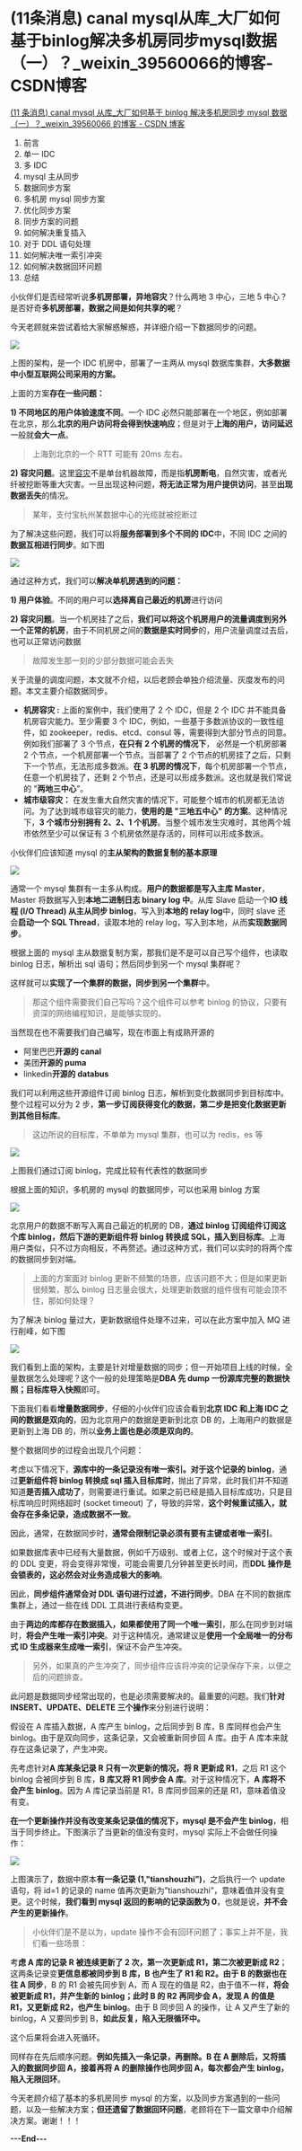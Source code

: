# (11条消息) canal mysql从库_大厂如何基于binlog解决多机房同步mysql数据（一）？_weixin_39560066的博客-CSDN博客
[(11 条消息) canal mysql 从库\_大厂如何基于 binlog 解决多机房同步 mysql 数据（一）？\_weixin_39560066 的博客 - CSDN 博客](https://blog.csdn.net/weixin_39560066/article/details/111667272) 

1.  前言
2.  单一 IDC
3.  多 IDC
4.  mysql 主从同步
5.  数据同步方案
6.  多机房 mysql 同步方案
7.  优化同步方案
8.  同步方案的问题
9.  如何解决重复插入
10. 对于 DDL 语句处理
11. 如何解决唯一索引冲突
12. 如何解决数据回环问题
13. 总结

小伙伴们是否经常听说**多机房部署，异地容灾**？什么两地 3 中心，三地 5 中心？是否好奇**多机房部署，数据之间是如何共享的呢**？

今天老顾就来尝试着给大家解惑解惑，并详细介绍一下数据同步的问题。

![](https://github.com/Hsu-Outer-Brain/WebCliperCDN_001/blob/main/img3/2023-3-24%2017-21-26/47420678-2270-4c7b-a47c-da9b5fe5624a.jpeg?raw=true)

上图的架构，是一个 IDC 机房中，部署了一主两从 mysql 数据库集群，**大多数据中小型互联网公司采用的方案。** 

上面的方案**存在一些问题：** 

**1) 不同地区的用户体验速度不同**。一个 IDC 必然只能部署在一个地区，例如部署在北京，那么**北京的用户访问将会得到快速响应**；但是对于**上海的用户，访问延迟**一般就**会大一点**。

> 上海到北京的一个 RTT 可能有 20ms 左右。

**2) 容灾问题**。这里[容灾](https://so.csdn.net/so/search?q=%E5%AE%B9%E7%81%BE&spm=1001.2101.3001.7020)不是单台机器故障，而是指**机房断电**，自然灾害，或者光纤被挖断等重大灾害。一旦出现这种问题，**将无法正常为用户提供访问**，甚至**出现数据丢失**的情况。

> 某年，支付宝杭州某数据中心的光缆就被挖断过

为了解决这些问题，我们可以将**服务部署到多个不同的 IDC**中，不同 IDC 之间的**数据互相进行同步**。如下图

![](https://github.com/Hsu-Outer-Brain/WebCliperCDN_001/blob/main/img3/2023-3-24%2017-21-26/c0df9432-e2bc-40be-9894-3605ed833c1f.jpeg?raw=true)

通过这种方式，我们可以**解决单机房遇到的问题：** 

**1) 用户体验**。不同的用户可以**选择离自己最近的机房**进行访问

**2) 容灾问题**。当一个机房挂了之后，**我们可以将这个机房用户的流量调度到另外一个正常的机房**，由于不同机房之间的**数据是实时同步**的，用户流量调度过去后，也可以正常访问数据

> 故障发生那一刻的少部分数据可能会丢失

关于流量的调度问题，本文就不介绍，以后老顾会单独介绍流量、灰度发布的问题。本文主要介绍数据同步。

-   **机房容灾 :** 上面的案例中，我们使用了 2 个 IDC，但是 2 个 IDC 并不能具备机房容灾能力。至少需要 3 个 IDC，例如，一些基于多数派协议的一致性组件，如 zookeeper，redis、etcd、consul 等，需要得到大部分节点的同意。例如我们部署了 3 个节点，**在只有 2 个机房的情况下**， 必然是一个机房部署 2 个节点，一个机房部署一个节点。当部署了 2 个节点的机房挂了之后，只剩下一个节点，无法形成多数派。**在 3 机房的情况下**，每个机房部署一个节点，任意一个机房挂了，还剩 2 个节点，还是可以形成多数派。这也就是我们常说的 "**两地三中心**”。
-   **城市级容灾：** 在发生重大自然灾害的情况下，可能整个城市的机房都无法访问。为了达到城市级容灾的能力，**使用的是 "三地五中心" 的方案**。这种情况下，**3 个城市分别拥有 2、2、1 个机房**。当整个城市发生灾难时，其他两个城市依然至少可以保证有 3 个机房依然是存活的，同样可以形成多数派。

小伙伴们应该知道 mysql 的**主从架构的数据复制的基本原理**

![](https://github.com/Hsu-Outer-Brain/WebCliperCDN_001/blob/main/img3/2023-3-24%2017-21-26/b6cc9ac6-28df-45e3-8ead-56de85423969.jpeg?raw=true)

通常一个 mysql 集群有一主多从构成。**用户的数据都是写入主库 Master**，Master 将数据写入到**本地二进制日志 binary log 中**。从库 Slave 启动一个**IO 线程 (I/O Thread) 从主从同步 binlog**，写入到**本地的 relay log**中，同时 slave 还会**启动一个 SQL Thread**，读取本地的 relay log，写入到本地，从而**实现数据同步**。

根据上面的 mysql 主从数据复制方案，那我们是不是可以自己写个组件，也读取 binlog 日志，解析出 sql 语句；然后同步到另一个 mysql 集群呢？

这样就可以**实现了一个集群的数据，同步到另一个集群**中。

> 那这个组件需要我们自己写吗？这个组件可以参考 binlog 的协议，只要有资深的网络编程知识，是能够实现的。

当然现在也不需要我们自己编写，现在市面上有成熟开源的

-   阿里巴巴**开源的 canal**
-   美团**开源的 puma**
-   linkedin**开源的 databus**

我们可以利用这些开源组件订阅 binlog 日志，解析到变化数据同步到目标库中。整个过程可以分为 2 步，**第一步订阅获得变化的数据，第二步是把变化数据更新到其他目标库**。

> 这边所说的目标库，不单单为 mysql 集群，也可以为 redis，es 等

![](https://github.com/Hsu-Outer-Brain/WebCliperCDN_001/blob/main/img3/2023-3-24%2017-21-26/f4a76a05-a49a-45b9-bc8d-9c331ec267ee.jpeg?raw=true)

上图我们通过订阅 binlog，完成比较有代表性的数据同步

根据上面的知识，多机房的 mysql 的数据同步，可以也采用 binlog 方案

![](https://github.com/Hsu-Outer-Brain/WebCliperCDN_001/blob/main/img3/2023-3-24%2017-21-26/854a060b-fc7c-47e9-9267-2206604c874c.jpeg?raw=true)

北京用户的数据不断写入离自己最近的机房的 DB，**通过 binlog 订阅组件订阅这个库 binlog，然后下游的更新组件将 binlog 转换成 SQL，插入到目标库**。上海用户类似，只不过方向相反，不再赘述。通过这种方式，我们可以实时的将两个库的数据同步到对端。

> 上面的方案面对 binlog 更新不频繁的场景，应该问题不大；但是如果更新很频繁，那么 binlog 日志量会很大，处理更新数据的组件很有可能会顶不住，那如何处理？

为了解决 binlog 量过大，更新数据组件处理不过来，可以在此方案中加入 MQ 进行削峰，如下图

![](https://github.com/Hsu-Outer-Brain/WebCliperCDN_001/blob/main/img3/2023-3-24%2017-21-26/8b09e9da-0aa2-4ba8-9926-f24745be0db3.jpeg?raw=true)

我们看到上面的架构，主要是针对增量数据的同步；但一开始项目上线的时候，全量数据怎么处理呢？这个一般的处理策略是**DBA 先 dump 一份源库完整的数据快照；目标库导入快照**即可。

下面我们看看**增量数据同步**，仔细的小伙伴们应该会看到**北京 IDC 和上海 IDC 之间的数据是双向的**，因为北京用户的数据是更新到北京 DB 的，上海用户的数据是更新到上海 DB 的，所以**业务上面也是必须是双向的**。

整个数据同步的过程会出现几个问题：

考虑以下情况下，**源库中的一条记录没有唯一索引。对于这个记录的 binlog**，通过**更新组件将 binlog 转换成 sql 插入目标库时**，抛出了异常，此时我们并不知道知道**是否插入成功了**，则需要进行重试。如果之前已经是插入目标库成功，只是目标库响应时网络超时 (socket timeout) 了，导致的异常，**这个时候重试插入，就会存在多条记录，造成数据不一致**。

因此，通常，在数据同步时，**通常会限制记录必须有要有主键或者唯一索引**。

如果数据库表中已经有大量数据，例如千万级别、或者上亿，这个时候对于这个表的 DDL 变更，将会变得非常慢，可能会需要几分钟甚至更长时间，而**DDL 操作是会锁表的，这必然会对业务造成极大的影响**。

因此，**同步组件通常会对 DDL 语句进行过滤，不进行同步**。DBA 在不同的数据库集群上，通过一些在线 DDL 工具进行表结构变更。

由于**两边的库都存在数据插入，如果都使用了同一个唯一索引**，那么在同步到对端时，**将会产生唯一索引冲突**。对于这种情况，通常建议是**使用一个全局唯一的分布式 ID 生成器来生成唯一索引**，保证不会产生冲突。

> 另外，如果真的产生冲突了，同步组件应该将冲突的记录保存下来，以便之后的问题排查。

此问题是数据同步经常出现的，也是必须需要解决的。最重要的问题。我们**针对 INSERT、UPDATE、DELETE 三个操作**来分别进行说明：

假设在 A 库插入数据，A 库产生 binlog，之后同步到 B 库，B 库同样也会产生 binlog。由于是双向同步，这条记录，又会被重新同步回 A 库。由于 A 库本来就存在这条记录了，产生冲突。

先考虑针对**A 库某条记录 R 只有一次更新的情况，将 R 更新成 R1**，之后 R1 这个 binlog 会被同步到 B 库，**B 库又将 R1 同步会 A 库**。对于这种情况下，**A 库将不会产生 binlog**。因为 A 库记录当前是 R1，B 库同步回来的还是 R1，意味着值没有变。

**在一个更新操作并没有改变某条记录值的情况下，mysql 是不会产生 binlog**，相当于同步终止。下图演示了当更新的值没有变时，mysql 实际上不会做任何操作：

![](https://github.com/Hsu-Outer-Brain/WebCliperCDN_001/blob/main/img3/2023-3-24%2017-21-26/a3ec3c4c-6cf9-4370-8027-1438673f4914.jpeg?raw=true)

上图演示了，数据中原本**有一条记录 (1,"tianshouzhi”)**，之后执行一个 update 语句，将 id=1 的记录的 name 值再次更新为”tianshouzhi”，意味着值并没有变更。这个时候，**我们看到 mysql 返回的影响的记录函数为 0**，也就是说，**并不会产生的更新操作**。

> 小伙伴们是不是以为，update 操作不会有回环问题了；事实上并不是，我们看一些场景：

考**虑 A 库的记录 R 被连续更新了 2 次，第一次更新成 R1，第二次被更新成 R2**；这两条记录变**更信息都被同步到 B 库，B 也产生了 R1 和 R2。由于 B 的数据也在往 A 同步**，B 的 R1 会被先同步到 A，而 A 现在的值是 R2，由于值不一样，**将会被更新成 R1，并产生新的 binlog；此时 B 的 R2 再同步会 A，发现 A 的值是 R1，又更新成 R2，也产生 binlog**。由于 B 同步回 A 的操作，让 A 又产生了新的 binlog，A 又要同步到 B，**如此反复，陷入无限循环中。** 

这个后果将会进入死循环。

同样存在先后顺序问题。**例如先插入一条记录，再删除。B 在 A 删除后，又将插入的数据同步回 A，接着再将 A 的删除操作也同步回 A，每次都会产生 binlog，陷入无限回环**。

今天老顾介绍了基本的多机房同步 mysql 的方案，以及同步方案遇到的一些问题，以及一些解决方案；**但还遗留了数据回环问题**，老顾将在下一篇文章中介绍解决方案。谢谢！！！

**---End---**
